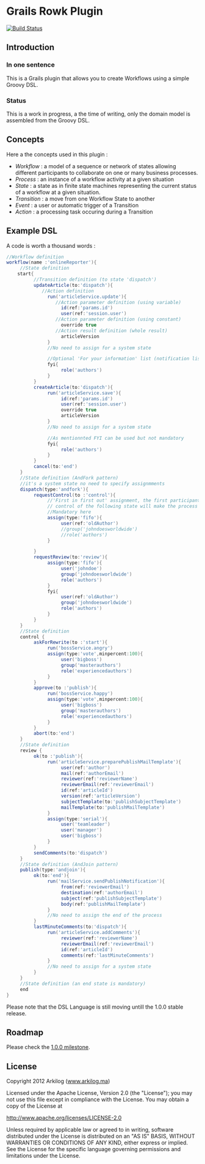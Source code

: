 # Grails Rowk Plugin
[![Build Status](https://secure.travis-ci.org/Arkilog/grails-rowk.png?branch=master)](http://travis-ci.org/Arkilog/grails-rowk)

## Introduction

### In one sentence

This is a Grails plugin that allows you to create Workflows using a simple Groovy DSL.

### Status

This is a work in progress, a the time of writing, only the domain model is assembled from the Groovy DSL.

## Concepts

Here a the concepts used in this plugin :

* _Workflow_ : a model of a sequence or network of states allowing different participants to collaborate on one or many business processes.
* _Process_ : an instance of a workflow activity at a given situation
* _State_ : a state as in finite state machines representing the current status of a workflow at a given situation.
* _Transition_ : a move from one Workflow State to another
* _Event_ : a user or automatic trigger of a Transition
* _Action_ : a processing task occuring during a Transition

## Example DSL

A code is worth a thousand words :

```Groovy
//Workflow definition
workflow(name :'onlineReporter'){
     //State definition
    start{
          //Transition definition (to state 'dispatch')
          updateArticle(to:'dispatch'){
             //Action definition
               run('articleService.update'){
                  //Action parameter definition (using variable)
                    id(ref:'params.id')
                    user(ref:'session.user')
                  //Action parameter definition (using constant)
                    override true
                  //Action result definition (whole result)
                    articleVersion
               }
               //No need to assign for a system state

               //Optional 'For your information' list (notification list)
               fyi{
                    role('authors')
               }
          }
          createArticle(to:'dispatch'){
               run('articleService.save'){
                    id(ref:'params.id')
                    user(ref:'session.user')
                    override true
                    articleVersion
               }
               //No need to assign for a system state

               //As mentionnted FYI can be used but not mandatory
               fyi{
                    role('authors')
               }
          }
          cancel(to:'end')
     }
     //State definition (AndFork pattern) 
     //it's a system state no need to specify assignmments
     dispatch(type:'andfork'){
          requestControl(to :'control'){
               //'First in first out' assignment, the first participant that takes 
               // control of the following state will make the process progress
               //Mandatory here
               assign(type:'fifo'){
                    user(ref:'oldAuthor')
                    //group('johndoesworldwide')
                    //role('authors')
               }

          }
          requestReview(to:'review'){
               assign(type:'fifo'){
                    user('johndoe')
                    group('johndoesworldwide')
                    role('authors')
               }
               fyi{
                    user(ref:'oldAuthor')
                    group('johndoesworldwide')
                    role('authors')
               }
          }
     }
     //State definition
     control {
          askForRewrite(to :'start'){
               run('bossService.angry')
               assign(type:'vote',minpercent:100){
                    user('bigboss')
                    group('masterauthors')
                    role('experiencedauthors')
               }
          }
          approve(to :'publish'){
               run('bossService.happy')
               assign(type:'vote',minpercent:100){
                    user('bigboss')
                    group('masterauthors')
                    role('experiencedauthors')
               }
          }
          abort(to:'end')
     }
     //State definition
     review {
          ok(to :'publish'){
               run('articleService.preparePublishMailTemplate'){
                    user(ref:'author')
                    mail(ref:'authorEmail')
                    reviewer(ref:'reviewerName')
                    reviewerEmail(ref:'reviewerEmail')
                    id(ref:'articleId')
                    version(ref:'articleVersion')
                    subjectTemplate(to:'publishSubjectTemplate')
                    mailTemplate(to:'publishMailTemplate')
               }
               assign(type:'serial'){
                    user('teamleader')
                    user('manager')
                    user('bigboss')
               }
          }
          sendComments(to:'dispatch')
     }
     //State definition (AndJoin pattern)
     publish(type:'andjoin'){
          ok(to:'end'){
               run('mailService.sendPublishNotification'){
                    from(ref:'reviewerEmail')
                    destination(ref:'authorEmail')
                    subject(ref:'publishSubjectTemplate')
                    body(ref:'publishMailTemplate')
               }
               //No need to assign the end of the process
          }
          lastMinuteComments(to:'dispatch'){
               run('articleService.addComments'){
                    reviewer(ref:'reviewerName')
                    reviewerEmail(ref:'reviewerEmail')
                    id(ref:'articleId')
                    comments(ref:'lastMinuteComments')
               }
               //No need to assign for a system state
          }
     }
     //State definition (an end state is mandatory)
     end
}
```
Please note that the DSL Language is still moving untill the 1.0.0 stable release.

## Roadmap

Please check the [1.0.0 milestone](grails-rowk/issues?milestone=1).
 
## License

Copyright 2012 Arkilog (www.arkilog.ma)

Licensed under the Apache License, Version 2.0 (the "License");
you may not use this file except in compliance with the License.
You may obtain a copy of the License at

  http://www.apache.org/licenses/LICENSE-2.0

Unless required by applicable law or agreed to in writing, software
distributed under the License is distributed on an "AS IS" BASIS,
WITHOUT WARRANTIES OR CONDITIONS OF ANY KIND, either express or implied.
See the License for the specific language governing permissions and
limitations under the License.